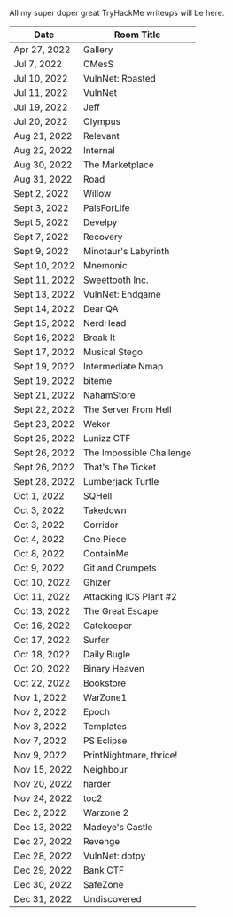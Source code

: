 All my super doper great TryHackMe writeups will be here.

Date	 	 | Room Title
-------------|------------------------
Apr 27, 2022 | Gallery
Jul 7, 2022	 | CMesS
Jul 10, 2022 | VulnNet: Roasted
Jul 11, 2022 | VulnNet
Jul 19, 2022 | Jeff
Jul 20, 2022 | Olympus
Aug 21, 2022 | Relevant
Aug 22, 2022 | Internal
Aug 30, 2022 | The Marketplace
Aug 31, 2022 | Road
Sept 2, 2022 | Willow
Sept 3, 2022 | PalsForLife
Sept 5, 2022 | Develpy
Sept 7, 2022 | Recovery
Sept 9, 2022 | Minotaur's Labyrinth
Sept 10, 2022| Mnemonic
Sept 11, 2022| Sweettooth Inc.
Sept 13, 2022| VulnNet: Endgame
Sept 14, 2022| Dear QA
Sept 15, 2022| NerdHead
Sept 16, 2022| Break It
Sept 17, 2022| Musical Stego
Sept 19, 2022| Intermediate Nmap
Sept 19, 2022| biteme
Sept 21, 2022| NahamStore
Sept 22, 2022| The Server From Hell
Sept 23, 2022| Wekor
Sept 25, 2022| Lunizz CTF
Sept 26, 2022| The Impossible Challenge
Sept 26, 2022| That's The Ticket
Sept 28, 2022| Lumberjack Turtle
Oct 1, 2022  | SQHell
Oct 3, 2022  | Takedown
Oct 3, 2022  | Corridor
Oct 4, 2022  | One Piece
Oct 8, 2022  | ContainMe
Oct 9, 2022  | Git and Crumpets
Oct 10, 2022 | Ghizer
Oct 11, 2022 | Attacking ICS Plant #2
Oct 13, 2022 | The Great Escape
Oct 16, 2022 | Gatekeeper
Oct 17, 2022 | Surfer
Oct 18, 2022 | Daily Bugle
Oct 20, 2022 | Binary Heaven
Oct 22, 2022 | Bookstore
Nov 1, 2022  | WarZone1
Nov 2, 2022  | Epoch
Nov 3, 2022  | Templates
Nov 7, 2022  | PS Eclipse
Nov 9, 2022  | PrintNightmare, thrice!
Nov 15, 2022 | Neighbour
Nov 20, 2022 | harder
Nov 24, 2022 | toc2
Dec 2, 2022  | Warzone 2
Dec 13, 2022 | Madeye's Castle
Dec 27, 2022 | Revenge
Dec 28, 2022 | VulnNet: dotpy
Dec 29, 2022 | Bank CTF
Dec 30, 2022 | SafeZone
Dec 31, 2022 | Undiscovered